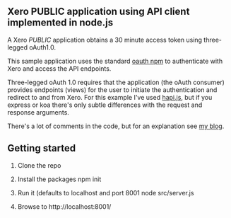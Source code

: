 Xero PUBLIC application using API client implemented in node.js
---------------------------------------------------------------

A Xero *PUBLIC* application obtains a 30 minute access token using three-legged oAuth1.0.

This sample application uses the standard [oauth npm](https://www.npmjs.com/package/oauth) to authenticate with Xero and access the API endpoints.
 
Three-legged oAuth 1.0 requires that the application (the oAuth consumer) provides endpoints (views) for the user to initiate the authentication and redirect to and from Xero. For this example I've used [hapi.js](http://hapijs.com), but if you express or koa there's only subtle differences with the request and response arguments.
 
There's a lot of comments in the code, but for an explanation see [my blog]().

Getting started
---------------

1. Clone the repo
2. Install the packages
    npm init
    
3. Run it (defaults to localhost and port 8001
    node src/server.js
    
4. Browse to http://localhost:8001/
